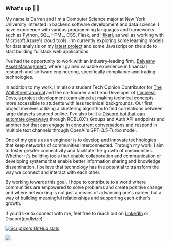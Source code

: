 ### What's up ✌🏿

My name is Darren and I'm a Computer Science major at New York University intrested in backend software development and data science. I have experience with various programming languages and frameworks such as Python, SQL, HTML, CSS, Flask, and [Hikari](https://github.com/hikari-py/hikari), as well as working with Microsoft Azure's cloud tools. I'm currently exploring some learning models for data analysis on my [latest project](https://github.com/Scriptize/Cluster_Analysis_Project) and some Javascript on the side to start building fullstack web applications.

I've had the opportunity to work with an industry-leading firm, [Balyasny Asset Management](https://www.bamfunds.com/), where I gained valuable experience in financial research and software engineering, specifically compliance and trading technologies.

In addition to my work, I'm also a student Tech Opinion Contributor for [The Wall Street Journal](https://www.wsj.com/news/opinion?mod=wsjheader_logo) and the co-founder and Lead Developer of [Limbless Devs](https://limbless.vercel.app/), a project development team aimed at making technical concepts more accessible to students with less technical backgrounds. Our first project involves utilizing a clustering algorithm to find correlations between large datasets sourced online. I've also built a [Discord bot that can automate giveaways](https://github.com/Scriptize/Robux-Rain) through ROBLOX's Groups and Auth API endpoints and another [bot that can engage in concurrent conversations](https://github.com/Scriptize/LimblessGPT) and respond in multiple text channels through OpenAI's GPT-3.5-Turbo model.

One of my goals as an engineer is to develop and innovate technologies that keep networks of communities interconnected. Through my work, I aim to foster greater connectivity and facilitate the growth of communities. Whether it's building tools that enable collaboration and communication or developing systems that enable better information sharing and knowledge dissemination, I believe that technology has the potential to transform the way we connect and interact with each other.

By working towards this goal, I hope to contribute to a world where communities are empowered to solve problems and create positive change, and where networking is not just a means of advancing one's career, but a way of building meaningful relationships and supporting each other's growth.

If you'd like to connect with me, feel free to reach out on [LinkedIn](https://www.linkedin.com/in/darrenblaylock/) or Discord(godlyize).


[![Scriptize's GitHub stats](https://github-readme-stats.vercel.app/api?username=scriptize&show_icons=true&theme=dark)](https://github.com/scriptize/github-readme-stats)

![](https://komarev.com/ghpvc/?username=scriptize)
